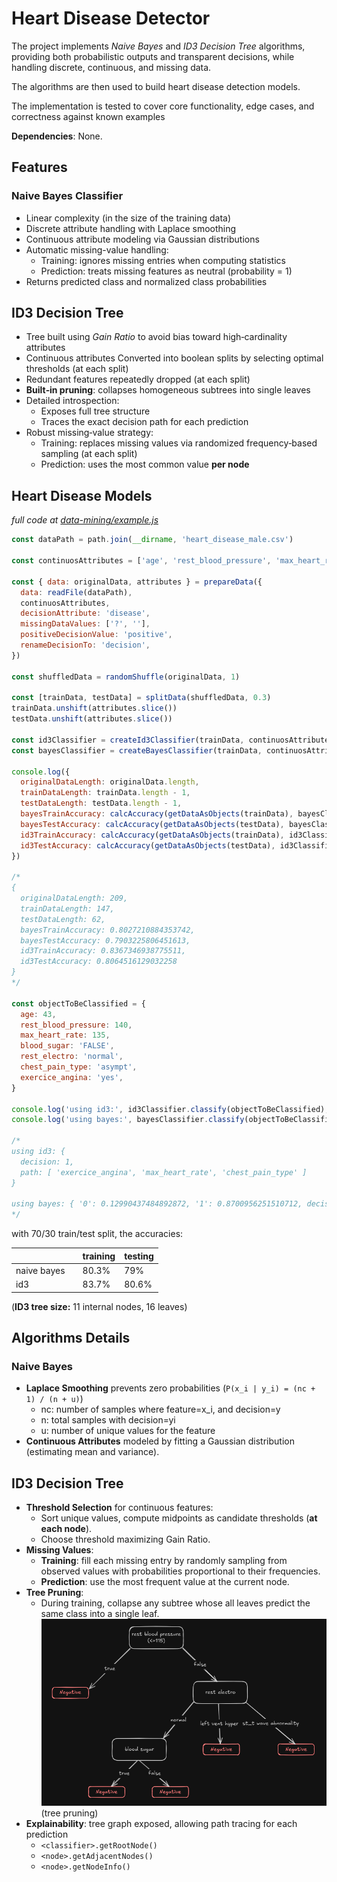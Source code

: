 # Heart Disease Detector

The project implements _Naive Bayes_ and _ID3 Decision Tree_ algorithms, providing both probabilistic outputs and transparent decisions, while handling discrete, continuous, and missing data.

The algorithms are then used to build heart disease detection models.

The implementation is tested to cover core functionality, edge cases, and correctness against known examples

**Dependencies**: None.

## Features

### Naive Bayes Classifier

- Linear complexity (in the size of the training data)
- Discrete attribute handling with Laplace smoothing
- Continuous attribute modeling via Gaussian distributions
- Automatic missing-value handling:
  - Training: ignores missing entries when computing statistics
  - Prediction: treats missing features as neutral (probability = 1)
- Returns predicted class and normalized class probabilities

## ID3 Decision Tree

- Tree built using _Gain Ratio_ to avoid bias toward high‑cardinality attributes
- Continuous attributes Converted into boolean splits by selecting optimal thresholds (at each split)
- Redundant features repeatedly dropped (at each split)
- **Built‑in pruning**: collapses homogeneous subtrees into single leaves
- Detailed introspection:
  - Exposes full tree structure
  - Traces the exact decision path for each prediction
- Robust missing‑value strategy:
  - Training: replaces missing values via randomized frequency‑based sampling (at each split)
  - Prediction: uses the most common value **per node**

## Heart Disease Models

_full code at [data-mining/example.js](./data-mining/example.js)_

```js
const dataPath = path.join(__dirname, 'heart_disease_male.csv')

const continuosAttributes = ['age', 'rest_blood_pressure', 'max_heart_rate']

const { data: originalData, attributes } = prepareData({
  data: readFile(dataPath),
  continuosAttributes,
  decisionAttribute: 'disease',
  missingDataValues: ['?', ''],
  positiveDecisionValue: 'positive',
  renameDecisionTo: 'decision',
})

const shuffledData = randomShuffle(originalData, 1)

const [trainData, testData] = splitData(shuffledData, 0.3)
trainData.unshift(attributes.slice())
testData.unshift(attributes.slice())

const id3Classifier = createId3Classifier(trainData, continuosAttributes)
const bayesClassifier = createBayesClassifier(trainData, continuosAttributes)

console.log({
  originalDataLength: originalData.length,
  trainDataLength: trainData.length - 1,
  testDataLength: testData.length - 1,
  bayesTrainAccuracy: calcAccuracy(getDataAsObjects(trainData), bayesClassifier),
  bayesTestAccuracy: calcAccuracy(getDataAsObjects(testData), bayesClassifier),
  id3TrainAccuracy: calcAccuracy(getDataAsObjects(trainData), id3Classifier),
  id3TestAccuracy: calcAccuracy(getDataAsObjects(testData), id3Classifier),
})

/*
{
  originalDataLength: 209,
  trainDataLength: 147,
  testDataLength: 62,
  bayesTrainAccuracy: 0.8027210884353742,
  bayesTestAccuracy: 0.7903225806451613, 
  id3TrainAccuracy: 0.8367346938775511,  
  id3TestAccuracy: 0.8064516129032258    
}
*/

const objectToBeClassified = {
  age: 43,
  rest_blood_pressure: 140,
  max_heart_rate: 135,
  blood_sugar: 'FALSE',
  rest_electro: 'normal',
  chest_pain_type: 'asympt',
  exercice_angina: 'yes',
}

console.log('using id3:', id3Classifier.classify(objectToBeClassified), '\n')
console.log('using bayes:', bayesClassifier.classify(objectToBeClassified), '\n')

/*
using id3: {
  decision: 1,
  path: [ 'exercice_angina', 'max_heart_rate', 'chest_pain_type' ]
}

using bayes: { '0': 0.12990437484892872, '1': 0.8700956251510712, decision: 1 }
*/
```

with 70/30 train/test split, the accuracies:

|             |     | training | testing |
| ----------- | --- | -------- | ------- |
| naive bayes |     | 80.3%    | 79%     |
| id3         |     | 83.7%    | 80.6%   |

(**ID3 tree size:** 11 internal nodes, 16 leaves)

## Algorithms Details

### Naive Bayes

- **Laplace Smoothing** prevents zero probabilities (`P(x_i | y_i) = (nc + 1) / (n + u)`)
  - nc: number of samples where feature=x_i, and decision=y
  - n: total samples with decision=yi
  - u: number of unique values for the feature
- **Continuous Attributes** modeled by fitting a Gaussian distribution (estimating mean and variance).

## ID3 Decision Tree

- **Threshold Selection** for continuous features:
  - Sort unique values, compute midpoints as candidate thresholds (**at each node**).
  - Choose threshold maximizing Gain Ratio.
- **Missing Values**:
  - **Training**: fill each missing entry by randomly sampling from observed values with probabilities proportional to their frequencies.
  - **Prediction**: use the most frequent value at the current node.
- **Tree Pruning**:
  - During training, collapse any subtree whose all leaves predict the same class into a single leaf. ![tree pruning](./screenshots/tree-pruning.png)(tree pruning)
- **Explainability**: tree graph exposed, allowing path tracing for each prediction
  - `<classifier>.getRootNode()`
  - `<node>.getAdjacentNodes()`
  - `<node>.getNodeInfo()`
